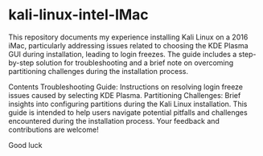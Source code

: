 # kali-linux-intel-IMac
This repository documents my experience installing Kali Linux on a 2016 iMac, particularly addressing issues related to choosing the KDE Plasma GUI during installation, leading to login freezes. The guide includes a step-by-step solution for troubleshooting and a brief note on overcoming partitioning challenges during the installation process.

Contents
Troubleshooting Guide: Instructions on resolving login freeze issues caused by selecting KDE Plasma.
Partitioning Challenges: Brief insights into configuring partitions during the Kali Linux installation.
This guide is intended to help users navigate potential pitfalls and challenges encountered during the 
installation process. Your feedback and contributions are welcome!


Good luck
